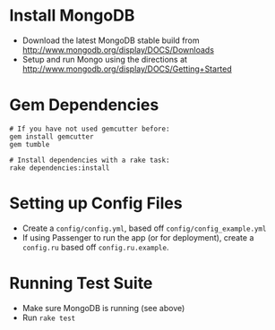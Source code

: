 # Install MongoDB

* Download the latest MongoDB stable build from http://www.mongodb.org/display/DOCS/Downloads
* Setup and run Mongo using the directions at http://www.mongodb.org/display/DOCS/Getting+Started

# Gem Dependencies

    # If you have not used gemcutter before:
    gem install gemcutter
    gem tumble
    
    # Install dependencies with a rake task:
    rake dependencies:install

# Setting up Config Files

* Create a `config/config.yml`, based off `config/config_example.yml`
* If using Passenger to run the app (or for deployment), create a `config.ru` based off `config.ru.example`.

# Running Test Suite

* Make sure MongoDB is running (see above)
* Run `rake test`
